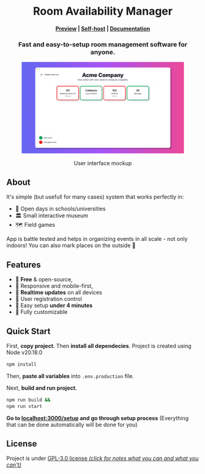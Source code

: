 <h1 align="center">Room Availability Manager</h1>
<h4 align="center">
    <a href="https://room-availability-manager.vercel.app">Preview</a> |
    <a href="#quick-start">Self-host</a> |
    <a href="https://github.com/Mopsior/room-availability-manager/wiki">Documentation</a>
</h4>
<h3 align="center">Fast and easy-to-setup room management software for anyone.<br /></h2>
<div align="center">
<figure align="center">
    
![Desktop Mockup](/public/repo/desktop.png)
<figcaption>User interface mockup</figcaption>
</figure>
</div>

## About
It's simple (but usefull for many cases) system that works perfectly in:
- 🏫&nbsp;Open days in schools/universities
- 🏛️&nbsp;Small interactive museum
- 🗺️&nbsp;Field games

App is battle tested and helps in organizing events in all scale - not only indoors! You can also mark places on the outside 🌱

## Features
- 💯&nbsp;**Free** & open-source,
- 📱&nbsp;Responsive and mobile-first,
- 🔄&nbsp;**Realtime updates** on all devices
- 🔐&nbsp;User registration control
- 🚀&nbsp;Easy setup **under 4 minutes**
- 🎨&nbsp;Fully customizable

## Quick Start
First, **copy project**. Then **install all dependecies**. Project is created using Node v20.18.0
```bash
npm install
```
Then, **paste all variables** into `.env.production` file.
<!-- change to Gtihub Wiki page -->
Next, **build and run project.**
```bash
npm run build &&
npm run start
```
**Go to [localhost:3000/setup](http://localhost:3000/setup) and go through setup process** (Everything that can be done automatically will be done for you)

## License
Project is under [GPL-3.0 license *(click for notes what you can and what you can't)*](https://choosealicense.com/licenses/gpl-3.0/)

